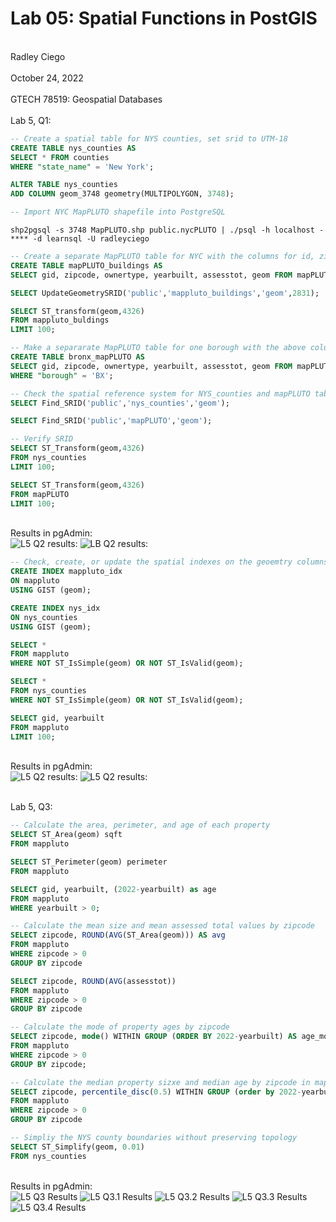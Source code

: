 # Lab 05: Spatial Functions in PostGIS
<br> Radley Ciego </br>
<br> October 24, 2022 </br>
<br> GTECH 78519: Geospatial Databases </br>
<br> Lab 5, Q1: </br>

```sql
-- Create a spatial table for NYS counties, set srid to UTM-18
CREATE TABLE nys_counties AS
SELECT * FROM counties
WHERE "state_name" = 'New York';

ALTER TABLE nys_counties
ADD COLUMN geom_3748 geometry(MULTIPOLYGON, 3748);
```
```sql
-- Import NYC MapPLUTO shapefile into PostgreSQL
```

```
shp2pgsql -s 3748 MapPLUTO.shp public.nycPLUTO | ./psql -h localhost -**** -d learnsql -U radleyciego
```

``` sql
-- Create a separate MapPLUTO table for NYC with the columns for id, zipcode, ownertype, yearbuilt, assesstot, and geometry in State Plane Long Island reference system
CREATE TABLE mapPLUTO_buildings AS
SELECT gid, zipcode, ownertype, yearbuilt, assesstot, geom FROM mapPLUTO;

SELECT UpdateGeometrySRID('public','mappluto_buildings','geom',2831);

SELECT ST_transform(geom,4326)
FROM mappluto_buldings
LIMIT 100;
```

``` sql
-- Make a separarate MapPLUTO table for one borough with the above columns
CREATE TABLE bronx_mapPLUTO AS
SELECT gid, zipcode, ownertype, yearbuilt, assesstot, geom FROM mapPLUTO
WHERE "borough" = 'BX';
```
      
``` sql
-- Check the spatial reference system for NYS_counties and mapPLUTO tables
SELECT Find_SRID('public','nys_counties','geom');

SELECT Find_SRID('public','mapPLUTO','geom');

-- Verify SRID
SELECT ST_Transform(geom,4326)
FROM nys_counties
LIMIT 100;

SELECT ST_Transform(geom,4326)
FROM mapPLUTO
LIMIT 100;
```
<br> Results in pgAdmin: </br>
![L5 Q2 results:](/img/l5q1.png)
![LB Q2 results:](/img/l5q1.1.png)

``` sql
-- Check, create, or update the spatial indexes on the geoemtry columns in the table
CREATE INDEX mappluto_idx
ON mappluto
USING GIST (geom);

CREATE INDEX nys_idx
ON nys_counties
USING GIST (geom);

SELECT *
FROM mappluto
WHERE NOT ST_IsSimple(geom) OR NOT ST_IsValid(geom);

SELECT *
FROM nys_counties
WHERE NOT ST_IsSimple(geom) OR NOT ST_IsValid(geom);

SELECT gid, yearbuilt
FROM mappluto
LIMIT 100;
```
<br> Results in pgAdmin: </br>
![L5 Q2 results:](/img/l5q2.png)
![L5 Q2 results:](/img/l5q2.1.png)

<br> Lab 5, Q3: </br>

``` sql
-- Calculate the area, perimeter, and age of each property
SELECT ST_Area(geom) sqft
FROM mappluto

SELECT ST_Perimeter(geom) perimeter
FROM mappluto

SELECT gid, yearbuilt, (2022-yearbuilt) as age
FROM mappluto
WHERE yearbuilt > 0;

-- Calculate the mean size and mean assessed total values by zipcode
SELECT zipcode, ROUND(AVG(ST_Area(geom))) AS avg
FROM mappluto
WHERE zipcode > 0
GROUP BY zipcode

SELECT zipcode, ROUND(AVG(assesstot))
FROM mappluto
WHERE zipcode > 0
GROUP BY zipcode

-- Calculate the mode of property ages by zipcode
SELECT zipcode, mode() WITHIN GROUP (ORDER BY 2022-yearbuilt) AS age_mode
FROM mappluto
WHERE zipcode > 0
GROUP BY zipcode;

-- Calculate the median property sizxe and median age by zipcode in mappluto
SELECT zipcode, percentile_disc(0.5) WITHIN GROUP (order by 2022-yearbuilt) AS median
FROM mappluto
WHERE zipcode > 0
GROUP BY zipcode

-- Simpliy the NYS county boundaries without preserving topology
SELECT ST_Simplify(geom, 0.01)
FROM nys_counties
```

<br> Results in pgAdmin: </br>
![L5 Q3 Results](/img/l5q3.png)
![L5 Q3.1 Results](/img/l5q3.1.png)
![L5 Q3.2 Results](/img/l5q3.2.png)
![L5 Q3.3 Results](/img/l5q3.3.png)
![L5 Q3.4 Results](/img/l5q3.4.png)